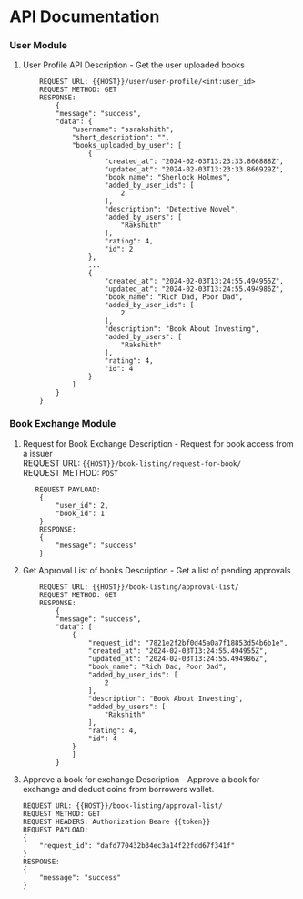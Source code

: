 # API Documentation

### User Module

1. User Profile API
    Description - Get the user uploaded books
    ````
        REQUEST URL: {{HOST}}/user/user-profile/<int:user_id>
        REQUEST METHOD: GET
        RESPONSE: 
            {
            "message": "success",
            "data": {
                "username": "ssrakshith",
                "short_description": "",
                "books_uploaded_by_user": [
                    {
                        "created_at": "2024-02-03T13:23:33.866888Z",
                        "updated_at": "2024-02-03T13:23:33.866929Z",
                        "book_name": "Sherlock Holmes",
                        "added_by_user_ids": [
                            2
                        ],
                        "description": "Detective Novel",
                        "added_by_users": [
                            "Rakshith"
                        ],
                        "rating": 4,
                        "id": 2
                    },
                    ...
                    {
                        "created_at": "2024-02-03T13:24:55.494955Z",
                        "updated_at": "2024-02-03T13:24:55.494986Z",
                        "book_name": "Rich Dad, Poor Dad",
                        "added_by_user_ids": [
                            2
                        ],
                        "description": "Book About Investing",
                        "added_by_users": [
                            "Rakshith"
                        ],
                        "rating": 4,
                        "id": 4
                    }
                ]
            }
        }
    ````



### Book Exchange Module

1.  Request for Book Exchange
    Description - Request for book access from a issuer <br>
    REQUEST URL: ```{{HOST}}/book-listing/request-for-book/ ``` <br>
    REQUEST METHOD:  ```POST``` 

    ````
       REQUEST PAYLOAD: 
        {
            "user_id": 2,
            "book_id": 1
        }
        RESPONSE: 
        {
            "message": "success"
        }
    ````

2. Get Approval List of books
    Description - Get a list of pending approvals
    ```
        REQUEST URL: {{HOST}}/book-listing/approval-list/
        REQUEST METHOD: GET
        RESPONSE: 
            {
            "message": "success",
            "data": [
                {
                    "request_id": "7821e2f2bf0d45a0a7f18853d54b6b1e",
                    "created_at": "2024-02-03T13:24:55.494955Z",
                    "updated_at": "2024-02-03T13:24:55.494986Z",
                    "book_name": "Rich Dad, Poor Dad",
                    "added_by_user_ids": [
                        2
                    ],
                    "description": "Book About Investing",
                    "added_by_users": [
                        "Rakshith"
                    ],
                    "rating": 4,
                    "id": 4
                }
                ]
            }
    ```

3. Approve a book for exchange
    Description - Approve a book for exchange and deduct coins from borrowers wallet.
    ```
    REQUEST URL: {{HOST}}/book-listing/approval-list/
    REQUEST METHOD: GET
    REQUEST HEADERS: Authorization Beare {{token}}
    REQUEST PAYLOAD:
    {
        "request_id": "dafd770432b34ec3a14f22fdd67f341f"
    }
    RESPONSE:
    {
        "message": "success"
    }
    ```
